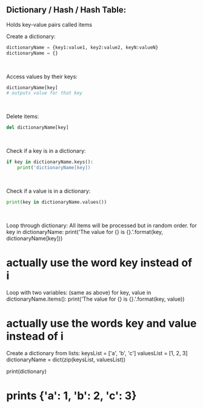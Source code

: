 ## Dictionary / Hash / Hash Table:
Holds key-value pairs called items

Create a dictionary:
```python
dictionaryName = {key1:value1, key2:value2, keyN:valueN}
dictionaryName = {}
```

<br>

Access values by their keys:
```python
dictionaryName[key]
# outputs value for that key
```

<br>

Delete items:
```python
del dictionaryName[key]
```

<br>

Check if a key is in a dictionary:
```python
if key in dictionaryName.keys():
	print('dictionaryName[key])
```

<br>

Check if a value is in a dictionary:
```python
print(key in dictionaryName.values())
```

<br>

Loop through dictionary:
All items will be processed but in random order.
for key in dictionaryName:
	print('The value for {} is {}.'.format(key, dictionaryName[key]))
# actually use the word key instead of i

Loop with two variables: (same as above)
for key, value in dictionaryName.items():
	print('The value for {} is {}.'.format(key, value))
# actually use the words key and value instead of i

Create a dictionary from lists:
keysList = ['a', 'b', 'c']
valuesList = [1, 2, 3]
dictionaryName = dict(zip(keysList, valuesList))

print(dictionary)
# prints {'a': 1, 'b': 2, 'c': 3}
